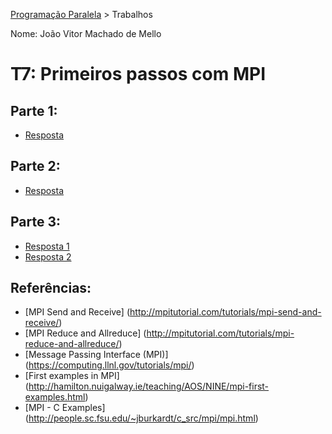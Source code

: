 [Programação Paralela](https://github.com/AndreaInfUFSM/elc139-2018a) > Trabalhos

Nome: João Vitor Machado de Mello

# T7: Primeiros passos com MPI

## Parte 1:
- [Resposta](respostas/mpi_dotprod.c)

## Parte 2:
- [Resposta](respostas/mpi_pipeline.c)

## Parte 3:
- [Resposta 1](respostas/mpi_corrigido1.c)
- [Resposta 2](respostas/mpi_corrigido2.c)

## Referências:
- [MPI Send and Receive] (http://mpitutorial.com/tutorials/mpi-send-and-receive/)
- [MPI Reduce and Allreduce] (http://mpitutorial.com/tutorials/mpi-reduce-and-allreduce/)
- [Message Passing Interface (MPI)] (https://computing.llnl.gov/tutorials/mpi/)
- [First examples in MPI] (http://hamilton.nuigalway.ie/teaching/AOS/NINE/mpi-first-examples.html)
- [MPI - C Examples] (http://people.sc.fsu.edu/~jburkardt/c_src/mpi/mpi.html)
